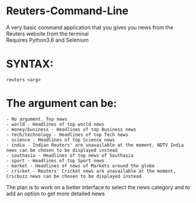 # Reuters-Command-Line
A very basic command application that you gives you news from the Reuters website from the terminal
<br/>Requires Python3.6 and Selenium

# SYNTAX:
`reuters <arg>`
# The argument can be:
	- No argument. Top news
	- world - Headlines of top world news
	- money/business - Headlines of top Business news
	- tech/technology - Headlines of top Tech news
	- science - Headlines of top Science news
	- india - Indian Reuters' are unavailable at the moment. NDTV India news can be chosen to be displayed instead
	- southasia - Headlines of top news of Southasia
	- sport - Headlines of top Sport news
	- market - Headlines of news of Markets around the globe
	- cricket - Reuters' Cricket news are unavailable at the moment. Cricbuzz news can be chosen to be displayed instead
The plan is to work on a better interface to select the news category and to add an option to get more detailed news
